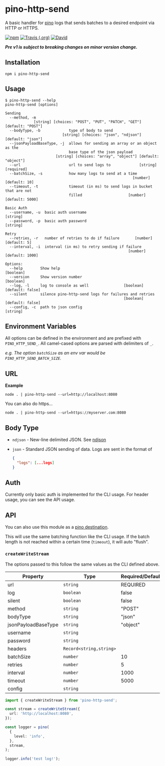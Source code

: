 # pino-http-send

A basic handler for [pino](https://github.com/pinojs/pino) logs that sends batches to a desired
endpoint via HTTP or HTTPS.

[![npm](https://img.shields.io/npm/v/pino-http-send.svg?style=for-the-badge)](https://npmjs.com/package/pino-http-send)
[![Travis (.org)](https://img.shields.io/travis/technicallyjosh/pino-http-send.svg?style=for-the-badge)](https://travis-ci.org/technicallyjosh/pino-http-send)
[![David](https://img.shields.io/david/technicallyjosh/pino-http-send.svg?style=for-the-badge)](https://david-dm.org/technicallyjosh/pino-http-send)

**_Pre v1 is subject to breaking changes on minor version change._**

## Installation

```console
npm i pino-http-send
```

## Usage

```console
$ pino-http-send --help
pino-http-send [options]

Sending
  --method, -m
             [string] [choices: "POST", "PUT", "PATCH", "GET"] [default: "POST"]
  --bodyType, -b             type of body to send
                          [string] [choices: "json", "ndjson"] [default: "json"]
  --jsonPayloadBaseType, -j  allows for sending an array or an object as the
                             base type of the json payload
                       [string] [choices: "array", "object"] [default: "object"]
  --url                      url to send logs to             [string] [required]
  --batchSize, -s            how many logs to send at a time
                                                          [number] [default: 10]
  --timeout, -t              timeout (in ms) to send logs in bucket that are not
                             filled                     [number] [default: 5000]

Basic Auth
  --username, -u  basic auth username                                   [string]
  --password, -p  basic auth password                                   [string]

Retry
  --retries, -r   number of retries to do if failure       [number] [default: 5]
  --interval, -i  interval (in ms) to retry sending if failure
                                                        [number] [default: 1000]

Options:
  --help        Show help                                              [boolean]
  --version     Show version number                                    [boolean]
  --log, -l     log to console as well                [boolean] [default: false]
  --silent      silence pino-http-send logs for failures and retries
                                                      [boolean] [default: false]
  --config, -c  path to json config                                     [string]
```

## Environment Variables

All options can be defined in the environment and are prefixed with `PINO_HTTP_SEND_`. All
camel-cased options are parsed with delimiters of `_`.

_e.g. The option `batchSize` as an env var would be `PINO_HTTP_SEND_BATCH_SIZE`._

## URL

**Example**

```console
node . | pino-http-send --url=http://localhost:8080
```

You can also do https...

```console
node . | pino-http-send --url=https://myserver.com:8080
```

## Body Type

- `ndjson` - New-line delimited JSON. See [ndjson](https://github.com/ndjson/ndjson-spec)
- `json` - Standard JSON sending of data. Logs are sent in the format of

  ```json
  {
    "logs": [...logs]
  }
  ```

## Auth

Currently only basic auth is implemented for the CLI usage. For header usage, you can see the API usage.

## API

You can also use this module as a [pino destination](https://github.com/pinojs/pino/blob/master/docs/api.md#destination).

This will use the same batching function like the CLI usage. If the batch length
is not reached within a certain time (`timeout`), it will auto "flush".

### `createWriteStream`

The options passed to this follow the same values as the CLI defined above.

| Property            | Type                    | Required/Default |
| ------------------- | ----------------------- | ---------------- |
| url                 | `string`                | REQUIRED         |
| log                 | `boolean`               | false            |
| silent              | `boolean`               | false            |
| method              | `string`                | "POST"           |
| bodyType            | `string`                | "json"           |
| jsonPayloadBaseType | `string`                | "object"         |
| username            | `string`                |                  |
| password            | `string`                |                  |
| headers             | `Record<string,string>` |                  |
| batchSize           | `number`                | 10               |
| retries             | `number`                | 5                |
| interval            | `number`                | 1000             |
| timeout             | `number`                | 5000             |
| config              | `string`                |                  |

```ts
import { createWriteStream } from 'pino-http-send';

const stream = createWriteStream({
  url: 'http://localhost:8080',
});

const logger = pino(
  {
    level: 'info',
  },
  stream,
);

logger.info('test log!');
```

